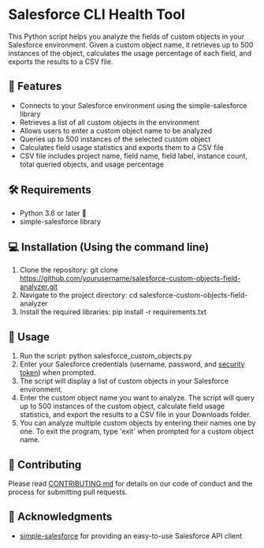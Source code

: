 # Salesforce CLI Health Tool

This Python script helps you analyze the fields of custom objects in your Salesforce environment. Given a custom object name, it retrieves up to 500 instances of the object, calculates the usage percentage of each field, and exports the results to a CSV file.

## 🌟 Features

- Connects to your Salesforce environment using the simple-salesforce library
- Retrieves a list of all custom objects in the environment
- Allows users to enter a custom object name to be analyzed
- Queries up to 500 instances of the selected custom object
- Calculates field usage statistics and exports them to a CSV file
- CSV file includes project name, field name, field label, instance count, total queried objects, and usage percentage

## 🛠️ Requirements

- Python 3.6 or later 🐍
- simple-salesforce library

## 💻 Installation (Using the command line)

1. Clone the repository:
git clone https://github.com/yourusername/salesforce-custom-objects-field-analyzer.git
2. Navigate to the project directory:
cd salesforce-custom-objects-field-analyzer
3. Install the required libraries:
pip install -r requirements.txt


## 🚀 Usage
1. Run the script:
python salesforce_custom_objects.py
2. Enter your Salesforce credentials (username, password, and [security token](https://help.salesforce.com/s/articleView?id=sf.user_security_token.htm&type=5)) when prompted.
3. The script will display a list of custom objects in your Salesforce environment.
4. Enter the custom object name you want to analyze. The script will query up to 500 instances of the custom object, calculate field usage statistics, and export the results to a CSV file in your Downloads folder.
5. You can analyze multiple custom objects by entering their names one by one. To exit the program, type 'exit' when prompted for a custom object name.

## 🤝 Contributing
Please read [CONTRIBUTING.md](CONTRIBUTING.md) for details on our code of conduct and the process for submitting pull requests.

## 👏 Acknowledgments
- [simple-salesforce](https://github.com/simple-salesforce/simple-salesforce) for providing an easy-to-use Salesforce API client



